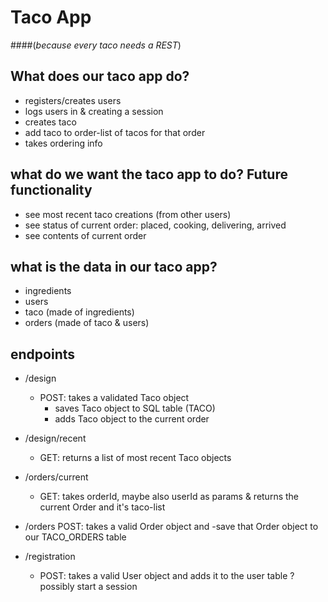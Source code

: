 # Taco App
####(*because every taco needs a REST*)

## What does our taco app do?
- registers/creates users
- logs users in & creating a session
- creates taco
- add taco to order-list of tacos for that order
- takes ordering info

## what do we want the taco app to do? Future functionality
- see most recent taco creations (from other users)
- see status of current order: placed, cooking, delivering, arrived
- see contents of current order

## what is the data in our taco app?
- ingredients
- users
- taco (made of ingredients)
- orders (made of taco & users)

## endpoints
- /design
    - POST: takes a validated Taco object
        - saves Taco object to SQL table (TACO)
        - adds Taco object to the current order

- /design/recent
    - GET: returns a list of most recent Taco objects

- /orders/current
    - GET: takes orderId, maybe also userId as params & returns the current Order and it's taco-list

- /orders
  POST: takes a valid Order object and
  -save that Order object to our TACO_ORDERS table

- /registration
    - POST: takes a valid User object and adds it to the user table
      ? possibly start a session

